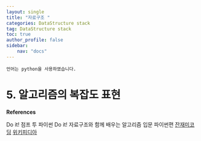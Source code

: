 ```yaml
---
layout: single
title: "자료구조 "
categories: DataStructure stack
tag: DataStructure stack
toc: true
author_profile: false
sidebar: 
    nav: "docs"
---
```

`언어는 python을 사용하였습니다.`

# 5. 알고리즘의 복잡도 표현


**References**

Do it! 점프 투 파이썬
Do it! 자료구조와 함께 배우는 알고리즘 입문 파이썬편
[잔재미코딩](https://www.fun-coding.org/Chapter08-timecomplexity.html)
[위키피디아](https://en.wikipedia.org/wiki/Linked_list)
